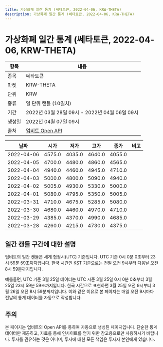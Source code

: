 ```yaml
---
title: 가상화폐 일간 통계 (쎄타토큰, 2022-04-06, KRW-THETA)
description: 가상화폐 일간 통계 (쎄타토큰, 2022-04-06, KRW-THETA)
---
```



가상화폐 일간 통계 (쎄타토큰, 2022-04-06, KRW-THETA)
===

|항목|내용|
|--|--|
|종목|쎄타토큰|
|마켓|KRW-THETA|
|단위|KRW|
|종류|일 단위 캔들 (10일치)|
|기간|2022년 03월 28일 09시 - 2022년 04월 06일 09시|
|생성일|2022년 04월 07일 09시|
|출처|[업비트 Open API](https://docs.upbit.com)|


|날짜|시가|저가|고가|종가|비고|
|--|--|--|--|--|--|
|2022-04-06|4575.0|4035.0|4640.0|4055.0|    |
|2022-04-05|4700.0|4480.0|4860.0|4565.0|    |
|2022-04-04|4940.0|4460.0|4945.0|4710.0|    |
|2022-04-03|5000.0|4800.0|5090.0|4940.0|    |
|2022-04-02|5005.0|4930.0|5330.0|5000.0|    |
|2022-04-01|5080.0|4795.0|5350.0|5005.0|    |
|2022-03-31|4710.0|4675.0|5285.0|5080.0|    |
|2022-03-30|4680.0|4460.0|4970.0|4710.0|    |
|2022-03-29|4385.0|4370.0|4990.0|4685.0|    |
|2022-03-28|4260.0|4215.0|4730.0|4375.0|    |


일간 캔들 구간에 대한 설명
---


업비트의 일간 캔들은 세계 협정시(UTC) 기준입니다. 
UTC 기준 0시 0분 0초부터 23시 59분 59초까지입니다. 
한국 시간인 KST 기준으로는 전일 오전 9시부터 다음날 오전 8시 59분까지입니다. 


예를들면, UTC 기준 3월 25일 데이터는 UTC 시준 3월 25일 0시 0분 0초부터 3월 25일 23시 59분 59초까지입니다. 
한국 시간으로 표현하면 3월 25일 오전 9시부터 3월 26일 오전 8시 59분까지입니다. 
이와 같은 이유로 본 페이지는 매일 오전 9시마다 전날의 통계 데이터를 자동으로 작성합니다. 


주의
---


본 페이지는 업비트의 Open API를 통하여 자동으로 생성된 페이지입니다. 
단순한 통계 데이터만 제공하고, 자료를 통해 인사이트를 얻기 위한 참고용으로만 사용하시기 바랍니다. 
투자를 권유하는 것은 아니며, 투자에 대한 모든 책임은 투자자 본인에게 있습니다. 
